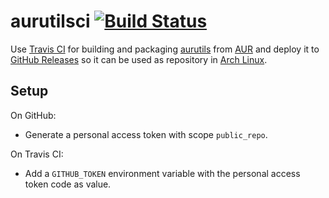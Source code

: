 # aurutilsci [![Build Status](https://travis-ci.com/xeladejo/aurutilsci.svg?branch=main)](https://travis-ci.com/xeladejo/aurutilsci)

Use [Travis CI] for building and packaging [aurutils] from [AUR] and deploy it to [GitHub Releases] so it can be used
as repository in [Arch Linux].

## Setup

On GitHub:
  - Generate a personal access token with scope `public_repo`.

On Travis CI:
  - Add a `GITHUB_TOKEN` environment variable with the personal access token code as value.

[GitHub Releases]: https://github.com/xeladejo/aurutilsci/releases
[Arch Linux]: https://www.archlinux.org
[Travis CI]: https://travis-ci.com/
[AUR]: https://aur.archlinux.org
[aurutils]: https://github.com/AladW/aurutils
